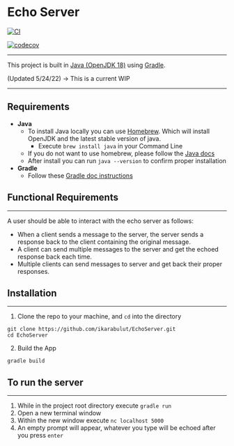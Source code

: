 # Echo Server

[![CI](https://github.com/ikarabulut/EchoServer/actions/workflows/gradle.yml/badge.svg)](https://github.com/ikarabulut/EchoServer/actions/workflows/gradle.yml)

[![codecov](https://codecov.io/gh/ikarabulut/EchoServer/branch/main/graph/badge.svg?token=V2G4O5CC1W)](https://codecov.io/gh/ikarabulut/EchoServer)

---
This project is built in [Java (OpenJDK 18)](https://www.oracle.com/java/technologies/downloads/) using [Gradle](https://docs.gradle.org/current/userguide/userguide.html).

(Updated 5/24/22) -> This is a current WIP

---
## Requirements
- **Java**
  - To install Java locally you can use [Homebrew](https://stackoverflow.com/questions/65601196/how-to-brew-install-java). Which will install OpenJDK and the latest stable version of java.
    - Execute `brew install java` in your Command Line
  - If you do not want to use homebrew, please follow the [Java docs](https://www.java.com/en/download/manual.jsp)
  - After install you can run `java --version` to confirm proper installation
- **Gradle**
  - Follow these [Gradle doc instructions](https://gradle.org/install/)

## Functional Requirements

---
A user should be able to interact with the echo server as follows:

- When a client sends a message to the server, the server sends a response back to the client containing the original message.
- A client can send multiple messages to the server and get the echoed response back each time.
- Multiple clients can send messages to server and get back their proper responses.

## Installation

---
1. Clone the repo to your machine, and `cd` into the directory
```
git clone https://github.com/ikarabulut/EchoServer.git
cd EchoServer
```
2. Build the App
```
gradle build
```

## To run the server

---
1. While in the project root directory execute `gradle run`
2. Open a new terminal window
3. Within the new window execute `nc localhost 5000`
4. An empty prompt will appear, whatever you type will be echoed after you press `enter`
